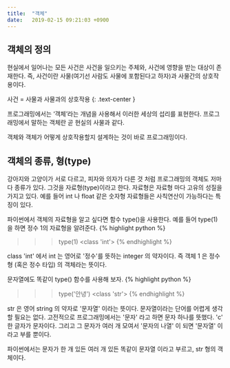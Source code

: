 ```yaml
---
title:  "객체"
date:   2019-02-15 09:21:03 +0900
---
```



## 객체의 정의
현실에서 일어나는 모든 사건은 사건을 일으키는 주체와, 사건에 영향을 받는 대상이 존재한다. 
즉, 사건이란 사물(여기선 사람도 사물에 포함된다고 하자)과 사물간의 상호작용이다.

사건 = 사물과 사물과의 상호작용
{: .text-center }

프로그래밍에서는 ‘객체’라는 개념을 사용해서 이러한 세상의 섭리를 표현한다. 
프로그래밍에서 말하는 객체란 곧 현실의 사물과 같다.



 
객체와 객체가 어떻게 상호작용할지 설계하는 것이 바로 프로그래밍이다.



## 객체의 종류, 형(type)
강아지와 고양이가 서로 다르고, 피자와 의자가 다른 것 처럼 프로그래밍의 객체도 저마다 종류가 있다. 
그것을 자료형(type)이라고 한다.  자료형은 자료형 마다 고유의 성질을 가지고 있다. 
예를 들어 int 나 float 같은 숫자형 자료형들은 사칙연산이 가능하다는 특징이 있다.

파이썬에서 객체의 자료형을 알고 싶다면 함수 type()을 사용한다.
예를 들어 type(1) 을 하면 정수 1의 자료형을 알려준다.
{% highlight python %}
>>> type(1)
<class 'int'>
{% endhighlight %}

class 'int' 에서 int 는 영어로 '정수'를 뜻하는 integer 의 약자이다. 즉
객체 1 은 정수형 (혹은 정수 타입) 의 객체라는 뜻이다.

문자열에도 똑같이 type() 함수를 사용해 보자.
{% highlight python %}
>>> type('안녕')
<class 'str'>
{% endhighlight %}

str 은 영어 string 의 약자로 '문자열' 이라는 뜻이다. 문자열이라는 단어를 어렵게 생각할 필요는 없다.
고전적으로 프로그래밍에서는 '문자' 라고 하면 문자 하나를 뜻했다. 'c' 한 글자가 문자이다.
그리고 그 문자가 여러 개 모여서 '문자의 나열' 이 되면 '문자열' 이라고 부를 뿐이다.

파이썬에서는 문자가 한 개 있든 여러 개 있든 똑같이 문자열 이라고 부르고, str 형의 객체이다.



